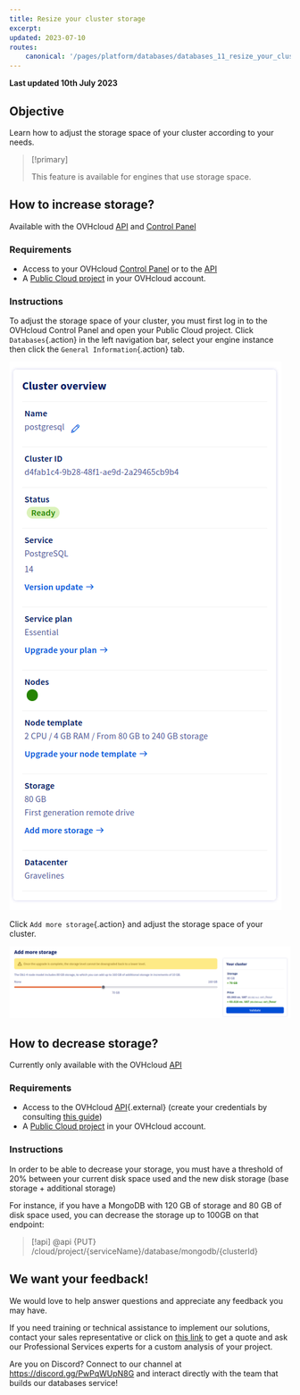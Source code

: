 ```yaml
---
title: Resize your cluster storage
excerpt:
updated: 2023-07-10
routes:
    canonical: '/pages/platform/databases/databases_11_resize_your_cluster_storage'
---
```


**Last updated 10th July 2023**

## Objective

Learn how to adjust the storage space of your cluster according to your needs.

> [!primary]
>
> This feature is available for engines that use storage space.
>

## How to increase storage?

Available with the OVHcloud [API](https://api.ovhcloud.com/console/) and [Control Panel](https://www.ovh.com/auth/?action=gotomanager&from=https://www.ovhcloud.com/en-ie/)

### Requirements

- Access to your OVHcloud [Control Panel](https://www.ovh.com/auth/?action=gotomanager&from=https://www.ovhcloud.com/en-ie/) or to the [API](https://api.ovhcloud.com/console/)
- A [Public Cloud project](https://www.ovhcloud.com/en-ie/public-cloud/) in your OVHcloud account.

### Instructions

To adjust the storage space of your cluster, you must first log in to the OVHcloud Control Panel and open your Public Cloud project. Click `Databases`{.action} in the left navigation bar, select your engine instance then click the `General Information`{.action} tab.

![Cluster overview](images/databases_10_resize_your_cluster_storage-20230215132135358.png)

Click `Add more storage`{.action} and adjust the storage space of your cluster.

![Add more storage](images/databases_10_resize_your_cluster_storage-20230215132327325.png)

## How to decrease storage?

Currently only available with the OVHcloud [API](https://api.ovhcloud.com/console/)

### Requirements

- Access to the OVHcloud [API](https://api.ovhcloud.com){.external} (create your credentials by consulting [this guide](/pages/account/api/first-steps))
- A [Public Cloud project](https://www.ovhcloud.com/en-ie/public-cloud/) in your OVHcloud account.

### Instructions

In order to be able to decrease your storage, you must have a threshold of 20% between your current disk space used and the new disk storage (base storage + additional storage)

For instance, if you have a MongoDB with 120 GB of storage and 80 GB of disk space used, you can decrease the storage up to 100GB on that endpoint:

> [!api]
> @api {PUT} /cloud/project/{serviceName}/database/mongodb/{clusterId}

## We want your feedback!

We would love to help answer questions and appreciate any feedback you may have.

If you need training or technical assistance to implement our solutions, contact your sales representative or click on [this link](https://www.ovhcloud.com/en-ie/professional-services/) to get a quote and ask our Professional Services experts for a custom analysis of your project.

Are you on Discord? Connect to our channel at <https://discord.gg/PwPqWUpN8G> and interact directly with the team that builds our databases service!
